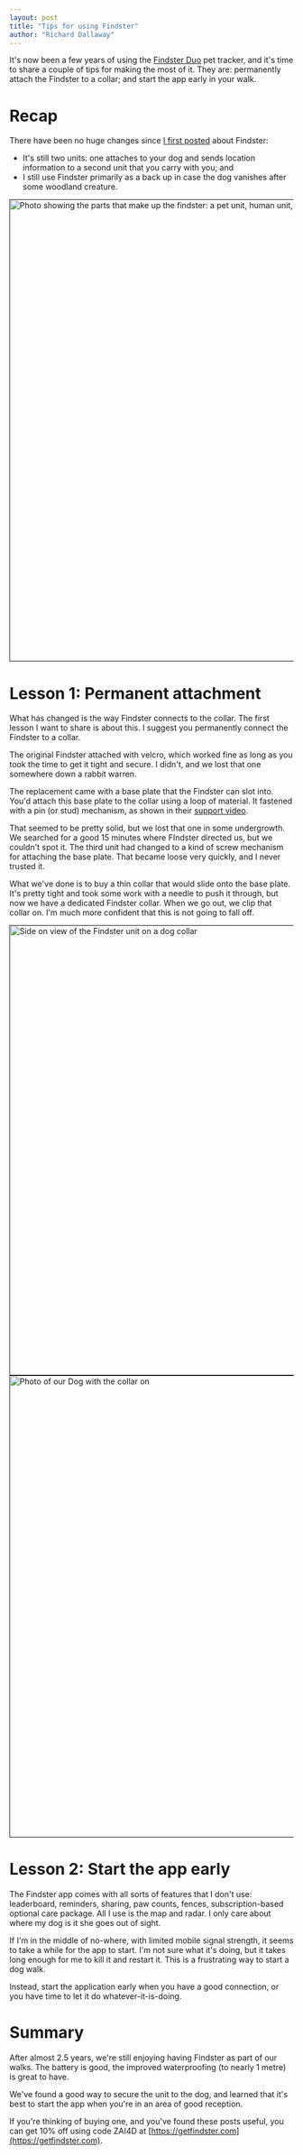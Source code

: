 ```yaml
---
layout: post
title: "Tips for using Findster"
author: "Richard Dallaway"
---
```


It's now been a few years of using the [Findster Duo] pet tracker,
and it's time to share a couple of tips for making the most of it.
They are: permanently attach the Findster to a collar; and start the app early in your walk.

<!-- break -->

[Findster Duo]: https://getfindster.com/
[post1]: https://richard.dallaway.com/2017/09/10/findster.html
[video]: https://support.getfindster.com/hc/en-us/articles/115004507565-6-Attaching-detaching-the-Pet-module-to-from-a-collar-

# Recap

There have been no huge changes since [I first posted][post1] about Findster:

- It's still two units: one attaches to your dog and sends location information to a second unit that you carry with you; and  
- I still use Findster primarily as a back up in case the dog vanishes after some woodland creature.

<a href href="/img/posts/2020-findster/parts.jpeg">
<img src="/img/posts/2020-findster/parts-thumb.jpeg" width="820" height="820" alt="Photo showing the parts that make up the findster: a pet unit, human unit, charger, base plate, and my collar for the dog">
</a>

# Lesson 1: Permanent attachment

What has changed is the way Findster connects to the collar.
The first lesson I want to share is about this.
I suggest you permanently connect the Findster to a collar.

The original Findster attached with velcro, which worked fine as long as you took the time to get it tight and secure. I didn't, and we lost that one somewhere down a rabbit warren.

The replacement came with a base plate that the Findster can slot into.
You'd attach this base plate to the collar using a loop of material.
It fastened with a pin (or stud) mechanism, as shown in their [support video][video].

That seemed to be pretty solid, but we lost that one in some undergrowth.
We searched for a good 15 minutes where FIndster directed us, but we couldn't spot it.
The third unit had changed to a kind of screw mechanism for attaching the base plate. 
That became loose very quickly, and I never trusted it.

What we've done is to buy a thin collar that would slide onto the base plate.
It's pretty tight and took some work with a needle to push it through, but
now we have a dedicated Findster collar.
When we go out, we clip that collar on.
I'm much more confident that this is not going to fall off.

<a href href="/img/posts/2020-findster/collar.jpeg">
<img src="/img/posts/2020-findster/collar-thumb.jpeg" width="820" height="799" alt="Side on view of the Findster unit on a dog collar">
</a>

<a href href="/img/posts/2020-findster/dog.jpeg">
<img src="/img/posts/2020-findster/dog-thumb.jpeg" width="615" height="820" alt="Photo of our Dog with the collar on">
</a>

# Lesson 2: Start the app early

The Findster app comes with all sorts of features that I don't use: 
leaderboard, reminders, sharing, paw counts, fences, subscription-based optional care package. 
All I use is the map and radar.
I only care about where my dog is it she goes out of sight.

If I'm in the middle of no-where, with limited mobile signal strength,
it seems to take a while for the app to start. 
I'm not sure what it's doing, but it takes long enough for me to kill it and restart it.
This is a frustrating way to start a dog walk.

Instead, start the application early when you have a good connection,
or you have time to let it do whatever-it-is-doing.

# Summary

After almost 2.5 years, we're still enjoying having Findster as part of our walks.
The battery is good, the improved waterproofing (to nearly 1 metre) is great to have.

We've found a good way to secure the unit to the dog,
and learned that it's best to start the app when you're in an area of good reception.

If you're thinking of buying one,
and you've found these posts useful, 
you can get 10% off using code ZAI4D at [https://getfindster.com](https://getfindster.com).

